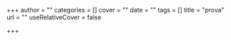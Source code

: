+++
author = ""
categories = []
cover = ""
date = ""
tags = []
title = "prova"
url = ""
useRelativeCover = false

+++
